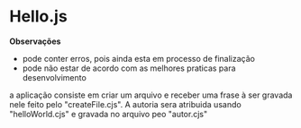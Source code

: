 # Hello.js

<strong>Observações</strong>

<ul>
    <li>pode conter erros, pois ainda esta em processo de finalização</li>
    <li>pode não estar de acordo com as melhores praticas para desenvolvimento</li>
    
</ul>

<p>a aplicação consiste em criar um arquivo e receber uma frase à ser gravada nele feito pelo "createFile.cjs". A autoria sera atribuida usando "helloWorld.cjs" e gravada no arquivo peo "autor.cjs"</p>
